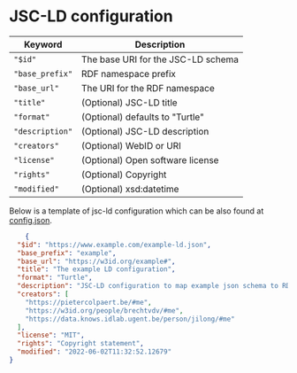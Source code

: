 # JSC-LD configuration

| Keyword           | Description                        |
|-------------------|------------------------------------|
| ``"$id"``         | The base URI for the JSC-LD schema |
| ``"base_prefix"`` | RDF namespace prefix               |
| ``"base_url"``    | The URI for the RDF namespace      |
| ``"title"``       | (Optional) JSC-LD title            |
| ``"format"``      | (Optional) defaults to "Turtle"    |
| ``"description"`` | (Optional) JSC-LD description      |
| ``"creators"``    | (Optional) WebID or URI            |
| ``"license"``     | (Optional) Open software license   |
| ``"rights"``      | (Optional) Copyright               |
| ``"modified"``    | (Optional) xsd:datetime            |

Below is a template of jsc-ld configuration which can be also found at [config.json](https://github.com/jiaoxlong/jsc-ld/blob/main/configs/config_template.json).

```json
    {
  "$id": "https://www.example.com/example-ld.json",
  "base_prefix": "example",
  "base_url": "https://w3id.org/example#",
  "title": "The example LD configuration",
  "format": "Turtle",
  "description": "JSC-LD configuration to map example json schema to RDF vocabulary and shapes",
  "creators": [
    "https://pietercolpaert.be/#me",
    "https://w3id.org/people/brechtvdv/#me",
    "https://data.knows.idlab.ugent.be/person/jilong/#me"
  ],
  "license": "MIT",
  "rights": "Copyright statement",
  "modified": "2022-06-02T11:32:52.12679"
}
```
